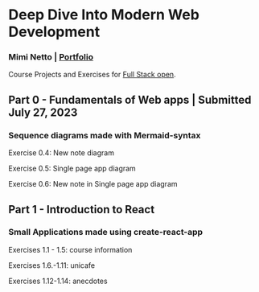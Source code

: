 # Deep Dive Into Modern Web Development
### Mimi Netto | [Portfolio](https://miminetto.com/)

Course Projects and Exercises for [Full Stack open](https://fullstackopen.com/en/).

## Part 0 - Fundamentals of Web apps | Submitted July 27, 2023

### Sequence diagrams made with Mermaid-syntax

Exercise 0.4: New note diagram

Exercise 0.5: Single page app diagram

Exercise 0.6: New note in Single page app diagram

## Part 1 - Introduction to React

### Small Applications made using create-react-app 

Exercises 1.1 - 1.5: course information

Exercises 1.6.-1.11: unicafe 

Exercises 1.12-1.14: anecdotes